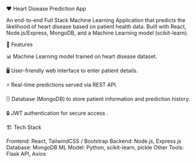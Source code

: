 ❤️ Heart Disease Prediction App

An end-to-end Full Stack Machine Learning Application that predicts the likelihood of heart disease based on patient health data.
Built with React, Node.js/Express, MongoDB, and a Machine Learning model (scikit-learn).

📌 Features

📊 Machine Learning model trained on heart disease dataset.

🖥️ User-friendly web interface to enter patient details.

⚡ Real-time predictions served via REST API.

🗄️ Database (MongoDB) to store patient information and prediction history.

🔒 JWT authentication for secure access .

🏗️ Tech Stack

Frontend: React, TailwindCSS / Bootstrap
Backend: Node.js, Express.js
Database: MongoDB
ML Model: Python, scikit-learn, pickle
Other Tools: Flask API, Axios
